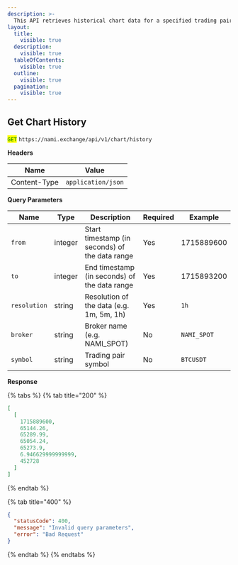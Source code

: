 ```yaml
---
description: >-
  This API retrieves historical chart data for a specified trading pair, including price and volume information over a specified time range.
layout:
  title:
    visible: true
  description:
    visible: true
  tableOfContents:
    visible: true
  outline:
    visible: true
  pagination:
    visible: true
---
```


## Get Chart History

<mark style="color:green;">`GET`</mark> `https://nami.exchange/api/v1/chart/history`

**Headers**

| Name         | Value               |
| ------------ | ------------------- |
| Content-Type | `application/json`  |

**Query Parameters**

| Name        | Type    | Description                                             | Required | Example   |
| ----------- | ------- | ------------------------------------------------------- | -------- | --------- |
| `from`      | integer | Start timestamp (in seconds) of the data range          | Yes      | 1715889600 |
| `to`        | integer | End timestamp (in seconds) of the data range            | Yes      | 1715893200 |
| `resolution`| string  | Resolution of the data (e.g. 1m, 5m, 1h)                | Yes      | `1h`      |
| `broker`    | string  | Broker name (e.g. NAMI_SPOT)                            | No       | `NAMI_SPOT` |
| `symbol`    | string  | Trading pair symbol                                     | No       | `BTCUSDT` |

**Response**

{% tabs %}
{% tab title="200" %}
```json
[
  [
    1715889600,
    65144.26,
    65289.99,
    65054.24,
    65273.9,
    6.946629999999999,
    452728
  ]
]
```
{% endtab %}

{% tab title="400" %}
```json
{
  "statusCode": 400,
  "message": "Invalid query parameters",
  "error": "Bad Request"
}
```
{% endtab %} {% endtabs %}